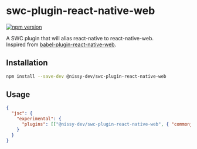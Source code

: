 # swc-plugin-react-native-web

[![npm version](https://badge.fury.io/js/@nissy-dev%2Fswc-plugin-react-native-web.svg)](https://badge.fury.io/js/@nissy-dev%2Fswc-plugin-react-native-web)

A SWC plugin that will alias react-native to react-native-web.  
Inspired from [babel-plugin-react-native-web](https://github.com/necolas/react-native-web/tree/master/packages/babel-plugin-react-native-web). 

## Installation

```sh
npm install --save-dev @nissy-dev/swc-plugin-react-native-web
```

## Usage

```json
{
  "jsc": {
    "experimental": {
      "plugins": [["@nissy-dev/swc-plugin-react-native-web", { "commonjs": false }]]
    }
  }
}
```
